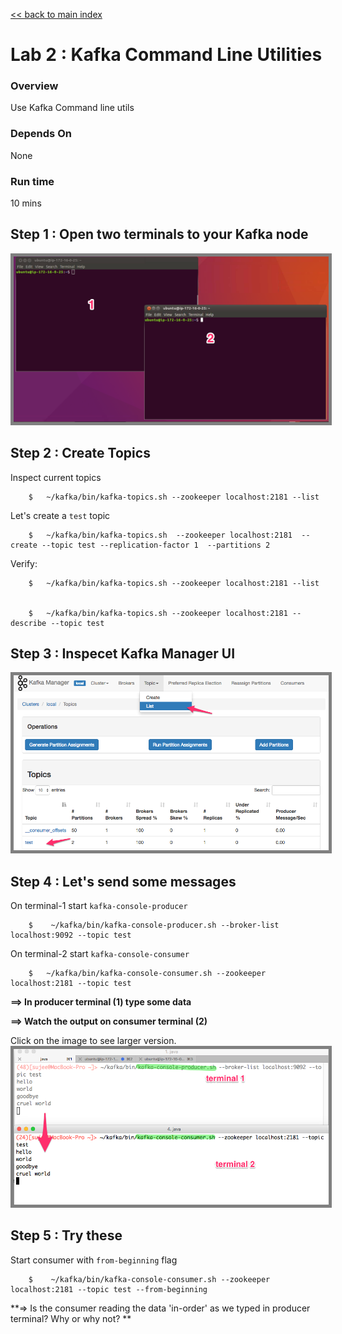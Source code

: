 <link rel='stylesheet' href='../assets/css/main.css'/>

[<< back to main index](../README.md) 

Lab 2 : Kafka Command Line Utilities
=====================

### Overview
Use Kafka Command line utils

### Depends On
None

### Run time
10 mins


## Step 1 : Open two terminals to your Kafka node

<img src="../assets/images/2a.png" style="border: 5px solid grey ; max-width:100%;"  /> 

## Step 2 : Create Topics
Inspect current topics

```
    $   ~/kafka/bin/kafka-topics.sh --zookeeper localhost:2181 --list
```

Let's create a `test` topic

```
    $   ~/kafka/bin/kafka-topics.sh  --zookeeper localhost:2181  --create --topic test --replication-factor 1  --partitions 2
```

Verify:
```
    $   ~/kafka/bin/kafka-topics.sh --zookeeper localhost:2181 --list


    $   ~/kafka/bin/kafka-topics.sh --zookeeper localhost:2181 --describe --topic test
```

## Step 3 : Inspecet Kafka Manager UI

<img src="../assets/images/2b.png" style="border: 5px solid grey ; max-width:100%;"  /> 

## Step 4 : Let's send some messages

On terminal-1  start `kafka-console-producer`

```
    $    ~/kafka/bin/kafka-console-producer.sh --broker-list localhost:9092 --topic test
```

On terminal-2 start `kafka-console-consumer`
```
    $   ~/kafka/bin/kafka-console-consumer.sh --zookeeper localhost:2181 --topic test 
```

**==> In producer terminal (1) type some data**  

**==> Watch the output on consumer terminal (2)**

Click on the image to see larger version.
<a href="../assets/images/2c.png"><img src="../assets/images/2c.png" style="border: 5px solid grey ; max-width:100%;"  /></a>


## Step 5 : Try these
Start consumer with `from-beginning` flag
```
    $    ~/kafka/bin/kafka-console-consumer.sh --zookeeper localhost:2181 --topic test --from-beginning
```

**=> Is the consumer reading the data 'in-order' as we typed in producer terminal?  Why or why not? **  
